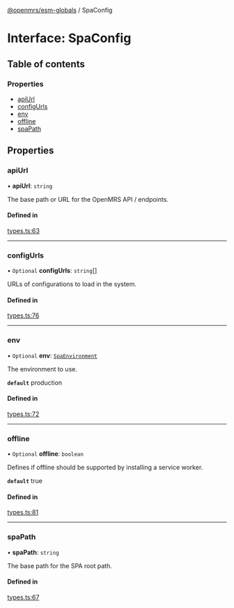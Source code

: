 [@openmrs/esm-globals](../API.md) / SpaConfig

# Interface: SpaConfig

## Table of contents

### Properties

- [apiUrl](SpaConfig.md#apiurl)
- [configUrls](SpaConfig.md#configurls)
- [env](SpaConfig.md#env)
- [offline](SpaConfig.md#offline)
- [spaPath](SpaConfig.md#spapath)

## Properties

### apiUrl

• **apiUrl**: `string`

The base path or URL for the OpenMRS API / endpoints.

#### Defined in

[types.ts:63](https://github.com/openmrs/openmrs-esm-core/blob/master/packages/framework/esm-globals/src/types.ts#L63)

___

### configUrls

• `Optional` **configUrls**: `string`[]

URLs of configurations to load in the system.

#### Defined in

[types.ts:76](https://github.com/openmrs/openmrs-esm-core/blob/master/packages/framework/esm-globals/src/types.ts#L76)

___

### env

• `Optional` **env**: [`SpaEnvironment`](../API.md#spaenvironment)

The environment to use.

**`default`** production

#### Defined in

[types.ts:72](https://github.com/openmrs/openmrs-esm-core/blob/master/packages/framework/esm-globals/src/types.ts#L72)

___

### offline

• `Optional` **offline**: `boolean`

Defines if offline should be supported by installing a service worker.

**`default`** true

#### Defined in

[types.ts:81](https://github.com/openmrs/openmrs-esm-core/blob/master/packages/framework/esm-globals/src/types.ts#L81)

___

### spaPath

• **spaPath**: `string`

The base path for the SPA root path.

#### Defined in

[types.ts:67](https://github.com/openmrs/openmrs-esm-core/blob/master/packages/framework/esm-globals/src/types.ts#L67)
